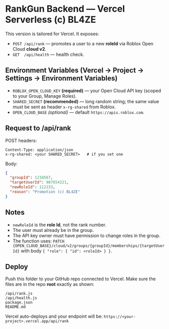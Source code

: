 # RankGun Backend — Vercel Serverless (c) BL4ZE

This version is tailored for Vercel. It exposes:
- `POST /api/rank` — promotes a user to a new **roleId** via Roblox Open Cloud **cloud v2**.
- `GET  /api/health` — health check.

## Environment Variables (Vercel → Project → Settings → Environment Variables)
- `ROBLOX_OPEN_CLOUD_KEY` **(required)** — your Open Cloud API key (scoped to your Group, Manage Roles).
- `SHARED_SECRET` **(recommended)** — long random string; the same value must be sent as header `x-rg-shared` from Roblox.
- `OPEN_CLOUD_BASE` *(optional)* — default `https://apis.roblox.com`.

## Request to /api/rank
POST headers:
```
Content-Type: application/json
x-rg-shared: <your SHARED_SECRET>   # if you set one
```
Body:
```json
{
  "groupId": 1234567,
  "targetUserId": 987654321,
  "newRoleId": 112233,
  "reason": "Promotion (c) BL4ZE"
}
```

## Notes
- `newRoleId` is the **role Id**, not the rank number.
- The user must already be in the group.
- The API key owner must have permission to change roles in the group.
- The function uses: `PATCH {OPEN_CLOUD_BASE}/cloud/v2/groups/{groupId}/memberships/{targetUserId}` with body `{ "role": { "id": <roleId> } }`.

## Deploy
Push this folder to your GitHub repo connected to Vercel. Make sure the files are in the repo **root** exactly as shown:
```
/api/rank.js
/api/health.js
package.json
README.md
```
Vercel auto-deploys and your endpoint will be:
`https://<your-project>.vercel.app/api/rank`
